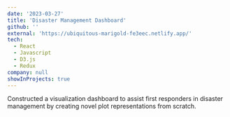 ```yaml
---
date: '2023-03-27'
title: 'Disaster Management Dashboard'
github: ''
external: 'https://ubiquitous-marigold-fe3eec.netlify.app/'
tech:
  - React
  - Javascript
  - D3.js
  - Redux
company: null
showInProjects: true
---
```


Constructed a visualization dashboard to assist first responders in disaster management by creating novel plot representations from scratch.

